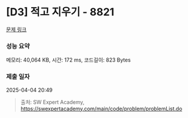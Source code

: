 # [D3] 적고 지우기 - 8821 

[문제 링크](https://swexpertacademy.com/main/code/problem/problemDetail.do?contestProbId=AW37UDPKCgQDFATy) 

### 성능 요약

메모리: 40,064 KB, 시간: 172 ms, 코드길이: 823 Bytes

### 제출 일자

2025-04-04 20:49



> 출처: SW Expert Academy, https://swexpertacademy.com/main/code/problem/problemList.do